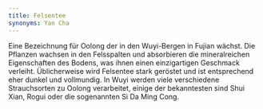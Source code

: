 ```yaml
---
title: Felsentee
synonyms: Yan Cha
---
```

Eine Bezeichnung für Oolong der in den Wuyi-Bergen in Fujian wächst. Die Pflanzen wachsen in den Felsspalten und absorbieren die mineralreichen Eigenschaften des Bodens, was ihnen einen einzigartigen Geschmack verleiht. Üblicherweise wird Felsentee stark geröstet und ist entsprechend eher dunkel und vollmundig. In Wuyi werden viele verschiedene Strauchsorten zu Oolong verarbeitet, einige der bekanntesten sind Shui Xian, Rogui oder die sogenannten Si Da Ming Cong.